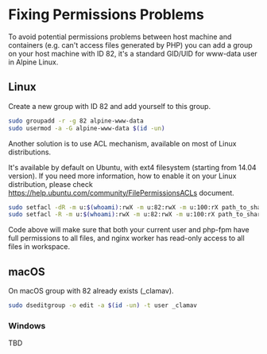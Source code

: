 # Fixing Permissions Problems

To avoid potential permissions problems between host machine and containers (e.g. can't access files generated by PHP) you can add a group on your host machine with ID 82, it's a standard GID/UID for www-data user in Alpine Linux. 

## Linux

Create a new group with ID 82 and add yourself to this group.

```bash
sudo groupadd -r -g 82 alpine-www-data
sudo usermod -a -G alpine-www-data $(id -un)
```

Another solution is to use ACL mechanism, available on most of Linux distributions. 

It's available by default on Ubuntu, with ext4 filesystem (starting from 14.04 version). 
If you need more information, how to enable it on your Linux distribution, please check https://help.ubuntu.com/community/FilePermissionsACLs document. 


```bash
sudo setfacl -dR -m u:$(whoami):rwX -m u:82:rwX -m u:100:rX path_to_shared_volume
sudo setfacl -R -m u:$(whoami):rwX -m u:82:rwX -m u:100:rX path_to_shared_volume
```
Code above will make sure that both your current user and php-fpm have full permissions to all files, and nginx worker has read-only access to all files in workspace. 

## macOS

On macOS group with 82 already exists (_clamav). 

```bash
sudo dseditgroup -o edit -a $(id -un) -t user _clamav
```

### Windows

TBD
